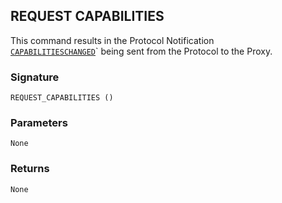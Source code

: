 ## REQUEST CAPABILITIES

This command results in the Protocol Notification [`CAPABILITIESCHANGED`][1]\` being sent from the Protocol to the Proxy.


### Signature

`REQUEST_CAPABILITIES ()`


### Parameters

`None`


### Returns

`None`


[1]:	https://snap-one.github.io/docs-driverworks-proxyprotocol/#capability-changed
